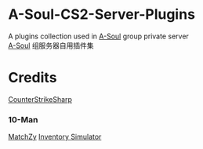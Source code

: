 # A-Soul-CS2-Server-Plugins
A plugins collection used in [A-Soul](https://steamcommunity.com/groups/A_sou_l) group private server  
[A-Soul](https://steamcommunity.com/groups/A_sou_l) 组服务器自用插件集  

# Credits
[CounterStrikeSharp](https://github.com/roflmuffin/CounterStrikeSharp)  

### 10-Man
[MatchZy](https://github.com/shobhit-pathak/MatchZy)
[Inventory Simulator](https://github.com/ianlucas/cs2-inventory-simulator-plugin)
